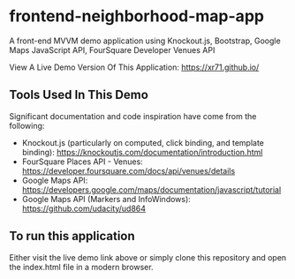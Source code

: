 # frontend-neighborhood-map-app
A front-end MVVM demo application using Knockout.js, Bootstrap, Google Maps JavaScript API, FourSquare Developer Venues API

View A Live Demo Version Of This Application: https://xr71.github.io/


## Tools Used In This Demo
Significant documentation and code inspiration have come from the following:
* Knockout.js (particularly on computed, click binding, and template binding):  https://knockoutjs.com/documentation/introduction.html
* FourSquare Places API - Venues:  https://developer.foursquare.com/docs/api/venues/details
* Google Maps API:  https://developers.google.com/maps/documentation/javascript/tutorial
* Google Maps API (Markers and InfoWindows):  https://github.com/udacity/ud864

## To run this application
Either visit the live demo link above or simply clone this repository and open the index.html file in a modern browser.
